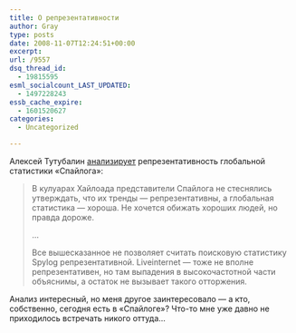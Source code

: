 ```yaml
---
title: О репрезентативности
author: Gray
type: posts
date: 2008-11-07T12:24:51+00:00
excerpt:
url: /9557
dsq_thread_id:
  - 19815595
esml_socialcount_LAST_UPDATED:
  - 1497228243
essb_cache_expire:
  - 1601520627
categories:
  - Uncategorized

---
```








Алексей Тутубалин <a href="http://blog.lexa.ru/2008/11/07/nu_za_reprezentativnost.html" target="_blank">анализирует</a> репрезентативность глобальной статистики &#171;Спайлога&#187;:

> В кулуарах Хайлоада представители Спайлога не стеснялись утверждать, что их тренды &#8212; репрезентативны, а глобальная статистика &#8212; хороша. Не хочется обижать хороших людей, но правда дороже.
> 
> &#8230;
> 
> Все вышесказанное не позволяет считать поисковую статистику Spylog репрезентативной. Liveinternet &#8212; тоже не вполне репрезентативен, но там выпадения в высокочастотной части объяснимы, а остаток не вызывает такого отторжения.
> 
> </blockquote> 
> 
> 
> 
> Анализ интересный, но меня другое заинтересовало &#8212; а кто, собственно, сегодня есть в &#171;Спайлоге&#187;? Что-то мне уже давно не приходилось встречать никого оттуда&#8230;
> 
>